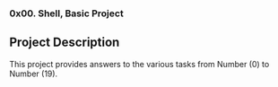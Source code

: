 ### 0x00. Shell, Basic Project 
## Project Description
This project provides answers to the various tasks from Number (0) to Number (19).


